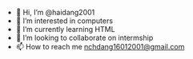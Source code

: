 - 👋 Hi, I’m @haidang2001
- 👀 I’m interested in computers
- 🌱 I’m currently learning HTML
- 💞️ I’m looking to collaborate on intermship
- 📫 How to reach me nchdang16012001@gmail.com

<!---
haidang2001/haidang2001 is a ✨ special ✨ repository because its `README.md` (this file) appears on your GitHub profile.
You can click the Preview link to take a look at your changes.
--->
